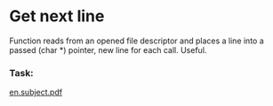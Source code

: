 # Get next line
Function reads from an opened file descriptor and places a line into a passed (char *) pointer, new line for each call.
Useful.
### Task:
[en.subject.pdf](https://github.com/squickfi/get_next_line/blob/master/en.subject.pdf)